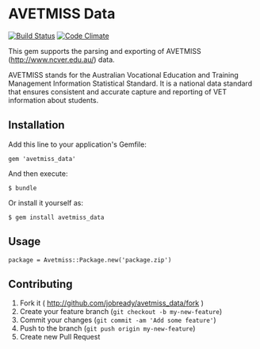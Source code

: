 # AVETMISS Data

[![Build Status](https://magnum.travis-ci.com/jobready/avetmiss_data.png?token=rpAHEL3fvHDpfBeDNS3M&branch=develop)](https://magnum.travis-ci.com/jobready/avetmiss_data)
[![Code Climate](https://codeclimate.com/repos/53169ebae30ba0581c007800/badges/63459af2a47ba777d79f/gpa.png)](https://codeclimate.com/repos/53169ebae30ba0581c007800/feed)

This gem supports the parsing and exporting of AVETMISS (http://www.ncver.edu.au/) data.

AVETMISS stands for the Australian Vocational Education and Training Management Information Statistical Standard. It is a national data standard that ensures consistent and accurate capture and reporting of VET information about students.

## Installation

Add this line to your application's Gemfile:

    gem 'avetmiss_data'

And then execute:

    $ bundle

Or install it yourself as:

    $ gem install avetmiss_data

## Usage

    package = Avetmiss::Package.new('package.zip')

## Contributing

1. Fork it ( http://github.com/jobready/avetmiss_data/fork )
2. Create your feature branch (`git checkout -b my-new-feature`)
3. Commit your changes (`git commit -am 'Add some feature'`)
4. Push to the branch (`git push origin my-new-feature`)
5. Create new Pull Request

